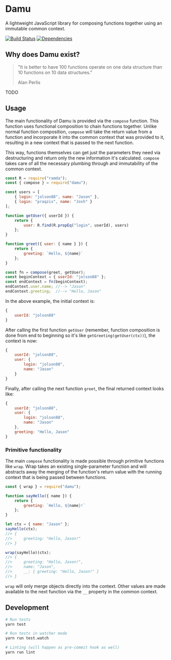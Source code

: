 # Damu
A lightweight JavaScript library for composing functions together using an immutable common context.

[![Build Status](https://travis-ci.org/jolson88/damu.svg?branch=master)](https://travis-ci.org/jolson88/damu)
[![Dependencies](https://david-dm.org/jolson88/damu.svg)](https://david-dm.org/jolson88/damu)

## Why does Damu exist?
> "It is better to have 100 functions operate on one data structure than 10 functions on 10 data structures."
>
> Alan Perlis

TODO

## Usage
The main functionality of Damu is provided via the `compose` function. This function uses functional composition to chain functions together. Unlike normal function composition, `compose` will take the return value from a function and incorporate it into the common context that was provided to it, resulting in a new context that is passed to the next function.

This way, functions themselves can get just the parameters they need via destructuring and return only the new information it's calculated. `compose` takes care of all the necessary plumbing through and immutability of the common context.

```javascript
const R = require("ramda");
const { compose } = require("damu");

const users = [
    { login: "jolson88", name: "Jason" },
    { login: "praqzis", name: "Josh" }
];

function getUser({ userId }) {
    return {
        user: R.find(R.propEq("login", userId), users)
    };
}

function greet({ user: { name } }) {
    return {
        greeting: `Hello, ${name}`
    };
}

const fn = compose(greet, getUser);
const beginContext = { userId: "jolson88" };
const endContext = fn(beginContext);
endContext.user.name; //--> "Jason"
endContext.greeting;  //--> "Hello, Jason"
```

In the above example, the initial context is:
```javascript
{
    userId: "jolson88"
}
```

After calling the first function `getUser` (remember, function composition is done from end to beginning so it's like `getGreeting(getUser(ctx))`), the context is now:
```javascript
{
    userId: "jolson88",
    user: {
        login: "jolson88",
        name: "Jason"
    }
}
```

Finally, after calling the next function `greet`, the final returned context looks like:
```javascript
{
    userId: "jolson88",
    user: {
        login: "jolson88",
        name: "Jason"
    },
    greeting: "Hello, Jason"
}
```

### Primitive functionality
The main `compose` functionality is made possible through primitive functions like `wrap`. Wrap takes an existing single-parameter function and will abstracts away the merging of the function's return value with the running context that is being passed between functions.

```javascript
const { wrap } = require("damu");

function sayHello({ name }) {
    return {
        greeting: `Hello, ${name}!`
    };
}

let ctx = { name: "Jason" };
sayHello(ctx);
//> {
//>     greeting: "Hello, Jason!"
//> }    

wrap(sayHello)(ctx);
//> {
//>     greeting: "Hello, Jason!",
//>     name: "Jason",
//>     __: { greeting: "Hello, Jason!" }
//> }
```

`wrap` will only merge objects directly into the context. Other values are made available to the next function via the `__` property in the common context.

## Development

```sh
# Run tests
yarn test

# Run tests in watcher mode
yarn run test.watch

# Linting (will happen as pre-commit hook as well)
yarn run lint
```
